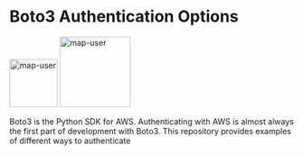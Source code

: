 # Boto3 Authentication Options

<img width="85" alt="map-user" src="https://img.shields.io/badge/views-101-green"> <img width="125" alt="map-user" src="https://img.shields.io/badge/unique visits-024-green">

Boto3 is the Python SDK for AWS. Authenticating with AWS is almost always the first part of development with Boto3. This repository provides examples of different ways to authenticate
